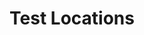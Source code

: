 ---
title: Test Locations
description: Currently available test locations.
layout: layouts/locations.njk
---